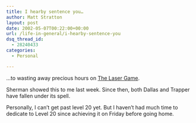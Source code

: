 ```yaml
---
title: I hearby sentence you…
author: Matt Stratton
layout: post
date: 2002-05-07T00:22:00+00:00
url: /life-in-general/i-hearby-sentence-you
dsq_thread_id:
  - 28240433
categories:
  - Personal

---
```

&#8230;to wasting away precious hours on [The Laser Game][1].

Sherman showed this to me last week. Since then, both Dallas and Trapper have fallen under its spell.

Personally, I can&#8217;t get past level 20 yet. But I haven&#8217;t had much time to dedicate to Level 20 since achieving it on Friday before going home.

 [1]: http://www.input-entertainment.de/laser/